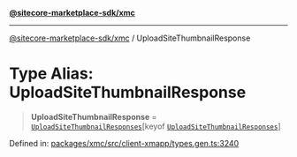 [**@sitecore-marketplace-sdk/xmc**](../README.md)

***

[@sitecore-marketplace-sdk/xmc](../README.md) / UploadSiteThumbnailResponse

# Type Alias: UploadSiteThumbnailResponse

> **UploadSiteThumbnailResponse** = [`UploadSiteThumbnailResponses`](UploadSiteThumbnailResponses.md)\[keyof [`UploadSiteThumbnailResponses`](UploadSiteThumbnailResponses.md)\]

Defined in: [packages/xmc/src/client-xmapp/types.gen.ts:3240](https://github.com/Sitecore/sitecore-marketplace-sdk/blob/e87783cce9f115393973a45e109d17b99bf1df7e/packages/xmc/src/client-xmapp/types.gen.ts#L3240)
